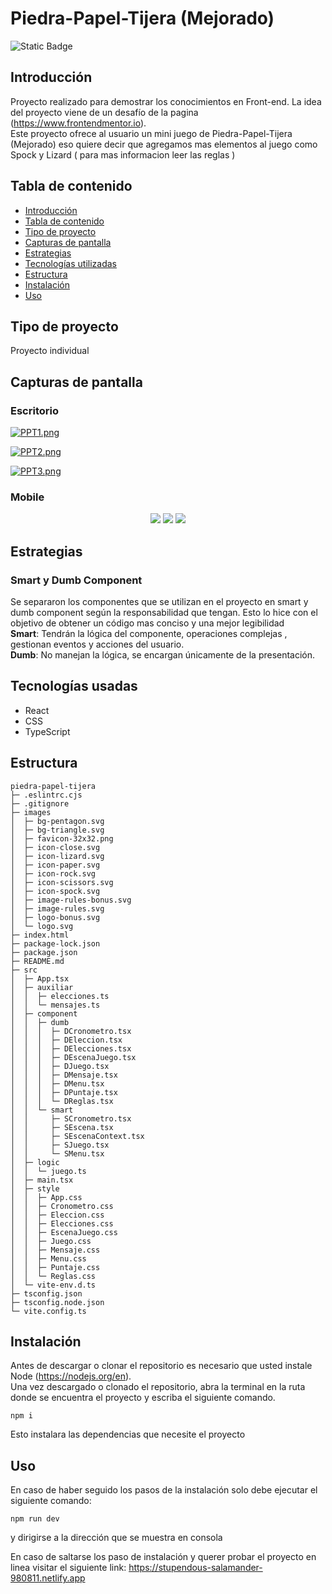 # Piedra-Papel-Tijera (Mejorado)

![Static Badge](https://img.shields.io/badge/Estado%20-%20Terminado%20-%20green)


## Introducción
Proyecto realizado para demostrar los conocimientos en Front-end. La idea del proyecto viene de un desafío de la pagina (https://www.frontendmentor.io). </br>
Este proyecto ofrece al usuario un mini juego de Piedra-Papel-Tijera (Mejorado) eso quiere decir que agregamos mas elementos al juego como Spock y Lizard ( para mas informacion leer las reglas )


## Tabla de contenido
* [Introducción](#Introducción)
* [Tabla de contenido](#Tabla-de-contenido)
* [Tipo de proyecto](#Tipo-de-proyecto)
* [Capturas de pantalla](#Capturas-de-pantalla)
* [Estrategias](#Estrategias)
* [Tecnologías utilizadas](#Tecnologías-utilizadas)
* [Estructura](#Estructura)
* [Instalación](#Instalación)
* [Uso](#Uso)



## Tipo de proyecto 
Proyecto individual

## Capturas de pantalla
### Escritorio

[![PPT1.png](https://i.postimg.cc/63n95mbq/PPT1.png)](https://postimg.cc/HcWG6Bg1)


[![PPT2.png](https://i.postimg.cc/26M2THCQ/PPT2.png)](https://postimg.cc/FdbyHVdz)


[![PPT3.png](https://i.postimg.cc/65YGX8GS/PPT3.png)](https://postimg.cc/ZCvqPKHF)

### Mobile

<p align="center" width="100%">
	<img src="https://i.postimg.cc/0ySMJc4g/PPT-mobile1.png"/>
	<img src="https://i.postimg.cc/26g36Wxj/PPT-mobile2.png"/>
	<img src="https://i.postimg.cc/brH8hSCB/PPT-mobile3.png"/>
</p>


## Estrategias
### Smart y Dumb Component
Se separaron los componentes que se utilizan en el proyecto en smart  y dumb component según la responsabilidad que tengan. Esto lo hice con el objetivo de obtener un código mas conciso y una mejor legibilidad </br> 
**Smart**:  Tendrán la lógica del componente, operaciones complejas , gestionan eventos y acciones del usuario.</br>
**Dumb**: No manejan la lógica, se encargan únicamente de la presentación.

## Tecnologías usadas
- React
- CSS
- TypeScript


## Estructura
```
piedra-papel-tijera
├─ .eslintrc.cjs
├─ .gitignore
├─ images
│  ├─ bg-pentagon.svg
│  ├─ bg-triangle.svg
│  ├─ favicon-32x32.png
│  ├─ icon-close.svg
│  ├─ icon-lizard.svg
│  ├─ icon-paper.svg
│  ├─ icon-rock.svg
│  ├─ icon-scissors.svg
│  ├─ icon-spock.svg
│  ├─ image-rules-bonus.svg
│  ├─ image-rules.svg
│  ├─ logo-bonus.svg
│  └─ logo.svg
├─ index.html
├─ package-lock.json
├─ package.json
├─ README.md
├─ src
│  ├─ App.tsx
│  ├─ auxiliar
│  │  ├─ elecciones.ts
│  │  └─ mensajes.ts
│  ├─ component
│  │  ├─ dumb
│  │  │  ├─ DCronometro.tsx
│  │  │  ├─ DEleccion.tsx
│  │  │  ├─ DElecciones.tsx
│  │  │  ├─ DEscenaJuego.tsx
│  │  │  ├─ DJuego.tsx
│  │  │  ├─ DMensaje.tsx
│  │  │  ├─ DMenu.tsx
│  │  │  ├─ DPuntaje.tsx
│  │  │  └─ DReglas.tsx
│  │  └─ smart
│  │     ├─ SCronometro.tsx
│  │     ├─ SEscena.tsx
│  │     ├─ SEscenaContext.tsx
│  │     ├─ SJuego.tsx
│  │     └─ SMenu.tsx
│  ├─ logic
│  │  └─ juego.ts
│  ├─ main.tsx
│  ├─ style
│  │  ├─ App.css
│  │  ├─ Cronometro.css
│  │  ├─ Eleccion.css
│  │  ├─ Elecciones.css
│  │  ├─ EscenaJuego.css
│  │  ├─ Juego.css
│  │  ├─ Mensaje.css
│  │  ├─ Menu.css
│  │  ├─ Puntaje.css
│  │  └─ Reglas.css
│  └─ vite-env.d.ts
├─ tsconfig.json
├─ tsconfig.node.json
└─ vite.config.ts
```

## Instalación
Antes de descargar o clonar el repositorio es necesario que usted instale Node (https://nodejs.org/en). </br>
Una vez descargado o clonado el repositorio, abra la terminal en la ruta donde se encuentra el proyecto y escriba el siguiente comando.
```
npm i
```
Esto instalara las dependencias que necesite el proyecto

## Uso
En caso de haber seguido los pasos de la instalación solo debe ejecutar el siguiente comando:
```
npm run dev
```
y dirigirse a la dirección que se muestra en consola

En caso de saltarse los paso de instalación y querer probar el proyecto en linea visitar el siguiente link:
https://stupendous-salamander-980811.netlify.app
